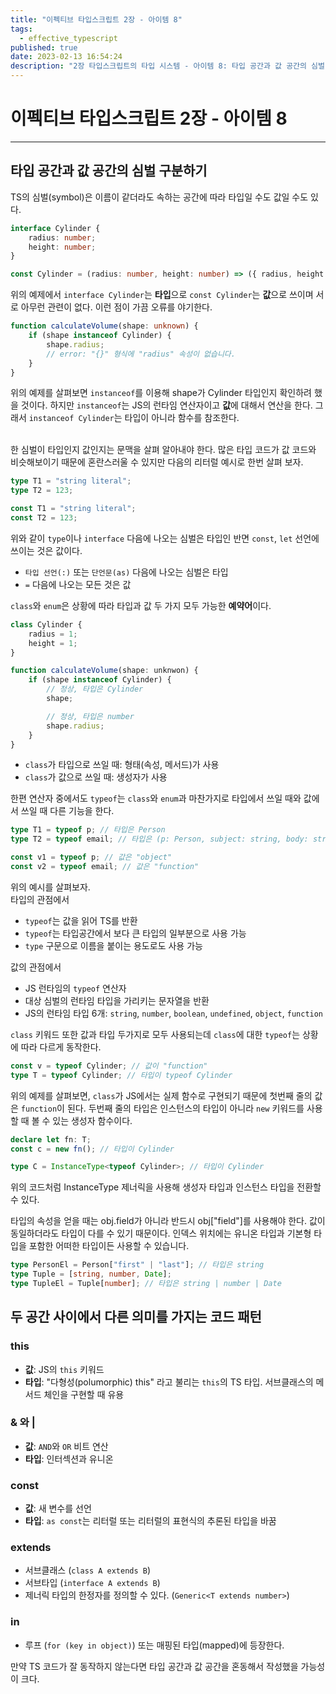 ```yaml
---
title: "이펙티브 타입스크립트 2장 - 아이템 8"
tags:
  - effective_typescript
published: true
date: 2023-02-13 16:54:24
description: "2장 타입스크립트의 타입 시스템 - 아이템 8: 타입 공간과 값 공간의 심벌 구분하기"
---
```


# 이펙티브 타입스크립트 2장 - 아이템 8

---

## 타입 공간과 값 공간의 심벌 구분하기

TS의 심벌(symbol)은 이름이 같더라도 속하는 공간에 따라 타입일 수도 값일 수도 있다.

```ts
interface Cylinder {
	radius: number;
	height: number;
}

const Cylinder = (radius: number, height: number) => ({ radius, height });
```

위의 예제에서 `interface Cylinder`는 **타입**으로 `const Cylinder`는 **값**으로 쓰이며 서로 아무런 관련이 없다. 이런 점이 가끔 오류를 야기한다.

```ts
function calculateVolume(shape: unknown) {
	if (shape instanceof Cylinder) {
		shape.radius;
		// error: "{}" 형식에 "radius" 속성이 없습니다.
	}
}
```

위의 예제를 살펴보면 `instanceof`를 이용해 shape가 Cylinder 타입인지 확인하려 했을 것이다. 하지만 `instanceof`는 JS의 런타임 연산자이고 **값**에 대해서 연산을 한다. 그래서 `instanceof Cylinder`는 타입이 아니라 함수를 참조한다.

<br />
한 심벌이 타입인지 값인지는 문맥을 살펴 알아내야 한다. 많은 타입 코드가 값 코드와 비슷해보이기 때문에 혼란스러울 수 있지만 다음의 리터럴 예시로 한번 살펴 보자.

```ts
type T1 = "string literal";
type T2 = 123;

const T1 = "string literal";
const T2 = 123;
```

위와 같이 `type`이나 `interface` 다음에 나오는 심벌은 타입인 반면 `const`, `let` 선언에 쓰이는 것은 값이다.

- `타입 선언(:)` 또는 `단언문(as)` 다음에 나오는 심벌은 타입
- `=` 다음에 나오는 모든 것은 값
  <br />

`class`와 `enum`은 상황에 따라 타입과 값 두 가지 모두 가능한 **예약어**이다.

```ts
class Cylinder {
	radius = 1;
	height = 1;
}

function calculateVolume(shape: unknwon) {
	if (shape instanceof Cylinder) {
		// 정상, 타입은 Cylinder
		shape;

		// 정상, 타입은 number
		shape.radius;
	}
}
```

- `class`가 타입으로 쓰일 때: 형태(속성, 메서드)가 사용
- `class`가 값으로 쓰일 때: 생성자가 사용

한편 연산자 중에서도 `typeof`는 `class`와 `enum`과 마찬가지로 타입에서 쓰일 때와 값에서 쓰일 때 다른 기능을 한다.

```ts
type T1 = typeof p; // 타입은 Person
type T2 = typeof email; // 타입은 (p: Person, subject: string, body: string) => Response

const v1 = typeof p; // 값은 "object"
const v2 = typeof email; // 값은 "function"
```

위의 예시를 살펴보자.<br />
타입의 관점에서

- `typeof`는 값을 읽어 TS를 반환
- `typeof`는 타입공간에서 보다 큰 타입의 일부분으로 사용 가능
- `type` 구문으로 이름을 붙이는 용도로도 사용 가능

값의 관점에서

- JS 런타임의 `typeof` 연산자
- 대상 심벌의 런타임 타입을 가리키는 문자열을 반환
- JS의 런타임 타입 6개: `string`, `number`, `boolean`, `undefined`, `object`, `function`

`class` 키워드 또한 값과 타입 두가지로 모두 사용되는데 `class`에 대한 `typeof`는 상황에 따라 다르게 동작한다.

```ts
const v = typeof Cylinder; // 값이 "function"
type T = typeof Cylinder; // 타입이 typeof Cylinder
```

위의 예제를 살펴보면, `class`가 JS에서는 실제 함수로 구현되기 때문에 첫번째 줄의 값은 `function`이 된다. 두번째 줄의 타입은 인스턴스의 타입이 아니라 `new` 키워드를 사용할 때 볼 수 있는 생성자 함수이다.

```ts
declare let fn: T;
const c = new fn(); // 타입이 Cylinder

type C = InstanceType<typeof Cylinder>; // 타입이 Cylinder
```

위의 코드처럼 InstanceType 제너릭을 사용해 생성자 타입과 인스턴스 타입을 전환할 수 있다.

타입의 속성을 얻을 때는 obj.field가 아니라 반드시 obj["field"]를 사용해야 한다. 값이 동일하더라도 타입이 다를 수 있기 때문이다.
인덱스 위치에는 유니온 타입과 기본형 타입을 포함한 어떠한 타입이든 사용할 수 있습니다.

```ts
type PersonEl = Person["first" | "last"]; // 타입은 string
type Tuple = [string, number, Date];
type TupleEl = Tuple[number]; // 타입은 string | number | Date
```

## 두 공간 사이에서 다른 의미를 가지는 코드 패턴

### this

- **값**: JS의 `this` 키워드
- **타입**: "다형성(polumorphic) this" 라고 불리는 `this`의 TS 타입. 서브클래스의 메서드 체인을 구현할 때 유용

### & 와 |

- **값**: `AND`와 `OR` 비트 연산
- **타입**: 인터섹션과 유니온

### const

- **값**: 새 변수를 선언
- **타입**: `as const`는 리터럴 또는 리터럴의 표현식의 추론된 타입을 바꿈

### extends

- 서브클래스 (`class A extends B`)
- 서브타입 (`interface A extends B`)
- 제너릭 타입의 한정자를 정의할 수 있다. (`Generic<T extends number>`)

### in

- 루프 (`for (key in object)`) 또는 매핑된 타입(mapped)에 등장한다.

만약 TS 코드가 잘 동작하지 않는다면 타입 공간과 값 공간을 혼동해서 작성했을 가능성이 크다.
